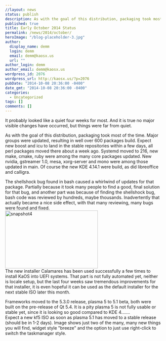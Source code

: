 ```yaml
---
//layout: news
status: publish
description: As with the goal of this distribution, packaging took most of the time.  Major groups were updated, resulting in well over 600 packages build
published: true
title: Early October 2014 Status
permalink: /news/2014/october/
heroImage: "/blog-placeholder-3.jpg"
author:
  display_name: demm
  login: demm
  email: demm@kaosx.us
  url: ""
author_login: demm
author_email: demm@kaosx.us
wordpress_id: 2076
wordpress_url: http://kaosx.us/?p=2076
pubDate: "2014-10-08 20:36:00 -0400"
date_gmt: "2014-10-08 20:36:00 -0400"
categories:
  - Uncategorized
tags: []
comments: []
---
```


<p>It probably looked like a quiet four weeks for most.  And it is true no major visible changes have occurred, but things were far from quiet.</p>
<p>As with the goal of this distribution, packaging took most of the time.  Major groups were updated, resulting in well over 600 packages build.  Expect new boost and icu to land in the stable repositories within a few days, all perl packages moved there about a week ago.  Systemd moved to 216, new make, cmake, ruby were among the many core packages updated.  New nvidia, gstreamer 1.0, mesa, xorg-server and mono were among those updated in main.  Of course the new KDE 4.14.1 were build, as did libreoffice and calligra.</p>
<p>The shellshock bug found in bash caused a whirlwind of updates for that package.  Partially because it took many people to find a good, final solution for that bug, and another part was because of finding the shellshock bug, bash code was reviewed by hundreds, maybe thousands.  Inadvertently that actually became a nice side effect, with that many reviewing, many bugs were found and fixed.<br />
<a href="http://kaosx.us/wp-content/uploads/2014/10/snapshot4.png"><img src="http://kaosx.us/wp-content/uploads/2014/10/snapshot4-300x187.png" alt="snapshot4" width="300" height="187" class="alignleft size-medium wp-image-2077" /></a><br />
The new installer Calamares has been used successfully a few times to install KaOS into UEFI systems.  That part is not fully automated yet, neither is locale setup, but the last four weeks saw tremendous improvements for that installer, it is even hopeful it can be used as the default installer for the next stable ISO later this month.</p>
<p>Frameworks moved to the 5.3.0 release, plasma 5 to 5.1 beta, both were built on the pre-release of Qt 5.4.  It is a pity plasma 5 is not fully usable or stable yet, since it is looking so good compared to KDE 4.......<br />
Expect a new kf5 ISO as soon as plasma 5.1 has moved to a stable release (should be in 1-2 days).  Image shows just two of the many, many new things you will find, widget style "breeze" and the option to just use right-click to switch the taskmanager style.</p>
